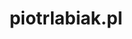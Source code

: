 ---
title: "piotrlabiak.pl"
description: "Osobista strona portfolio"
tech: ["Astro", "Tailwind"]
repository: "https://github.com/Pabiak/portfolio-page"
image: ./img/portfolio.webp
imageAlt: "Zrzut ekranu strony portfolio"
order: 7
---